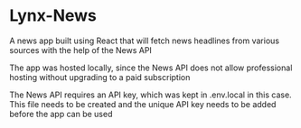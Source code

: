 # Lynx-News
A news app built using React that will fetch news headlines from various sources with the help of the News API

The app was hosted locally, since the News API does not allow professional hosting without upgrading to a paid subscription

The News API requires an API key, which was kept in .env.local in this case. This file needs to be created and the unique API key needs to be added before the app can be used
